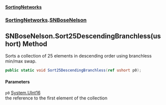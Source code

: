 #### [SortingNetworks](index.md 'index')
### [SortingNetworks](SortingNetworks.md 'SortingNetworks').[SNBoseNelson](SortingNetworks_SNBoseNelson.md 'SortingNetworks.SNBoseNelson')
## SNBoseNelson.Sort25DescendingBranchless(ushort) Method
Sorts a collection of 25 elements in descending order using branchless min/max swap.  
```csharp
public static void Sort25DescendingBranchless(ref ushort p0);
```
#### Parameters
<a name='SortingNetworks_SNBoseNelson_Sort25DescendingBranchless(ushort)_p0'></a>
`p0` [System.UInt16](https://docs.microsoft.com/en-us/dotnet/api/System.UInt16 'System.UInt16')  
the reference to the first element of the collection
  
